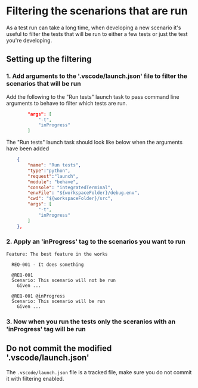 # Filtering the scenarions that are run

As a test run can take a long time, when developing a new scenario it's useful
to filter the tests that will be run to either a few tests or just the test
you're developing.

## Setting up the filtering

### 1. Add arguments to the '.vscode/launch.json' file to filter the scenarios that will be run

Add the following to the "Run tests" launch task to pass command line
arguments to behave to filter which tests are run.

```json
        "args": [
            "-t",
            "inProgress"
        ]
```

The "Run tests" launch task should look like below when the arguments have been
added

```json
    {
        "name": "Run tests",
        "type":"python",
        "request":"launch",
        "module": "behave",
        "console": "integratedTerminal",
        "envFile": "${workspaceFolder}/debug.env",
        "cwd": "${workspaceFolder}/src",
        "args": [
            "-t",
            "inProgress"
        ]
    },
```

### 2. Apply an 'inProgress' tag to the scenarios you want to run

```feature
Feature: The best feature in the works

  REQ-001 - It does something

  @REQ-001
  Scenario: This scenario will not be run
    Given ...

  @REQ-001 @inProgress
  Scenario: This scenario will be run
    Given ...
```

### 3. Now when you run the tests only the sceranios with an 'inProgress' tag will be run

## Do not commit the modified '.vscode/launch.json'

The ```.vscode/launch.json``` file is a tracked file, make sure you do not
commit it with filtering enabled.
